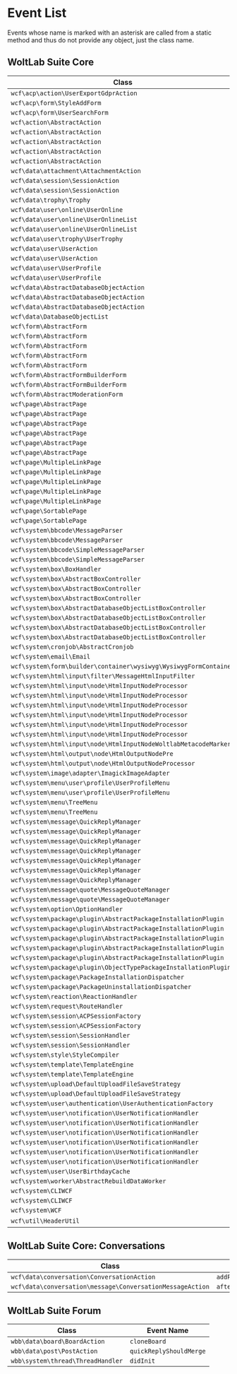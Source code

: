 # Event List

Events whose name is marked with an asterisk are called from a static method and thus do not provide any object, just the class name. 

## WoltLab Suite Core

| Class | Event Name |
|-------|------------|
| `wcf\acp\action\UserExportGdprAction` | `export` |
| `wcf\acp\form\StyleAddForm` | `setVariables` |
| `wcf\acp\form\UserSearchForm` | `search` |
| `wcf\action\AbstractAction` | `checkModules` |
| `wcf\action\AbstractAction` | `checkPermissions` |
| `wcf\action\AbstractAction` | `execute` |
| `wcf\action\AbstractAction` | `executed` |
| `wcf\action\AbstractAction` | `readParameters` |
| `wcf\data\attachment\AttachmentAction` | `generateThumbnail` |
| `wcf\data\session\SessionAction` | `keepAlive` |
| `wcf\data\session\SessionAction` | `poll` |
| `wcf\data\trophy\Trophy` | `renderTrophy` |
| `wcf\data\user\online\UserOnline` | `getBrowser` |
| `wcf\data\user\online\UserOnlineList` | `isVisible` |
| `wcf\data\user\online\UserOnlineList` | `isVisibleUser` |
| `wcf\data\user\trophy\UserTrophy` | `getReplacements` |
| `wcf\data\user\UserAction` | `beforeFindUsers` |
| `wcf\data\user\UserAction` | `rename` |
| `wcf\data\user\UserProfile` | `getAvatar` |
| `wcf\data\user\UserProfile` | `isAccessible` |
| `wcf\data\AbstractDatabaseObjectAction` | `finalizeAction` |
| `wcf\data\AbstractDatabaseObjectAction` | `initializeAction` |
| `wcf\data\AbstractDatabaseObjectAction` | `validateAction` |
| `wcf\data\DatabaseObjectList` | `init` |
| `wcf\form\AbstractForm` | `readFormParameters` |
| `wcf\form\AbstractForm` | `save` |
| `wcf\form\AbstractForm` | `saved` |
| `wcf\form\AbstractForm` | `submit` |
| `wcf\form\AbstractForm` | `validate` |
| `wcf\form\AbstractFormBuilderForm` | `createForm` |
| `wcf\form\AbstractFormBuilderForm` | `buildForm` |
| `wcf\form\AbstractModerationForm` | `prepareSave` |
| `wcf\page\AbstractPage` | `assignVariables` |
| `wcf\page\AbstractPage` | `checkModules` |
| `wcf\page\AbstractPage` | `checkPermissions` |
| `wcf\page\AbstractPage` | `readData` |
| `wcf\page\AbstractPage` | `readParameters` |
| `wcf\page\AbstractPage` | `show` |
| `wcf\page\MultipleLinkPage` | `beforeReadObjects` |
| `wcf\page\MultipleLinkPage` | `insteadOfReadObjects` |
| `wcf\page\MultipleLinkPage` | `afterInitObjectList` |
| `wcf\page\MultipleLinkPage` | `calculateNumberOfPages` |
| `wcf\page\MultipleLinkPage` | `countItems` |
| `wcf\page\SortablePage` | `validateSortField` |
| `wcf\page\SortablePage` | `validateSortOrder` |
| `wcf\system\bbcode\MessageParser` | `afterParsing` |
| `wcf\system\bbcode\MessageParser` | `beforeParsing` |
| `wcf\system\bbcode\SimpleMessageParser` | `afterParsing` |
| `wcf\system\bbcode\SimpleMessageParser` | `beforeParsing` |
| `wcf\system\box\BoxHandler` | `loadBoxes` |
| `wcf\system\box\AbstractBoxController` | `__construct` |
| `wcf\system\box\AbstractBoxController` | `afterLoadContent` |
| `wcf\system\box\AbstractBoxController` | `beforeLoadContent` |
| `wcf\system\box\AbstractDatabaseObjectListBoxController` | `afterLoadContent` |
| `wcf\system\box\AbstractDatabaseObjectListBoxController` | `beforeLoadContent` |
| `wcf\system\box\AbstractDatabaseObjectListBoxController` | `hasContent` |
| `wcf\system\box\AbstractDatabaseObjectListBoxController` | `readObjects` |
| `wcf\system\cronjob\AbstractCronjob` | `execute` |
| `wcf\system\email\Email` | `getJobs` |
| `wcf\system\form\builder\container\wysiwyg\WysiwygFormContainer` | `populate` |
| `wcf\system\html\input\filter\MessageHtmlInputFilter` | `setAttributeDefinitions` |
| `wcf\system\html\input\node\HtmlInputNodeProcessor` | `afterProcess` |
| `wcf\system\html\input\node\HtmlInputNodeProcessor` | `beforeEmbeddedProcess` |
| `wcf\system\html\input\node\HtmlInputNodeProcessor` | `beforeProcess` |
| `wcf\system\html\input\node\HtmlInputNodeProcessor` | `convertPlainLinks` |
| `wcf\system\html\input\node\HtmlInputNodeProcessor` | `getTextContent` |
| `wcf\system\html\input\node\HtmlInputNodeProcessor` | `parseEmbeddedContent` |
| `wcf\system\html\input\node\HtmlInputNodeWoltlabMetacodeMarker` | `filterGroups` |
| `wcf\system\html\output\node\HtmlOutputNodePre` | `selectHighlighter` |
| `wcf\system\html\output\node\HtmlOutputNodeProcessor` | `beforeProcess` |
| `wcf\system\image\adapter\ImagickImageAdapter` | `getResizeFilter` |
| `wcf\system\menu\user\profile\UserProfileMenu` | `init` |
| `wcf\system\menu\user\profile\UserProfileMenu` | `loadCache` |
| `wcf\system\menu\TreeMenu` | `init` |
| `wcf\system\menu\TreeMenu` | `loadCache` |
| `wcf\system\message\QuickReplyManager` | `addFullQuote` |
| `wcf\system\message\QuickReplyManager` | `allowedDataParameters` |
| `wcf\system\message\QuickReplyManager` | `beforeRenderQuote` |
| `wcf\system\message\QuickReplyManager` | `createMessage` |
| `wcf\system\message\QuickReplyManager` | `createdMessage` |
| `wcf\system\message\QuickReplyManager` | `getMessage` |
| `wcf\system\message\QuickReplyManager` | `validateParameters` |
| `wcf\system\message\quote\MessageQuoteManager` | `addFullQuote` |
| `wcf\system\message\quote\MessageQuoteManager` | `beforeRenderQuote` |
| `wcf\system\option\OptionHandler` | `afterReadCache` |
| `wcf\system\package\plugin\AbstractPackageInstallationPlugin` | `construct` |
| `wcf\system\package\plugin\AbstractPackageInstallationPlugin` | `hasUninstall` |
| `wcf\system\package\plugin\AbstractPackageInstallationPlugin` | `install` |
| `wcf\system\package\plugin\AbstractPackageInstallationPlugin` | `uninstall` |
| `wcf\system\package\plugin\AbstractPackageInstallationPlugin` | `update` |
| `wcf\system\package\plugin\ObjectTypePackageInstallationPlugin` | `addConditionFields` |
| `wcf\system\package\PackageInstallationDispatcher` | `postInstall` |
| `wcf\system\package\PackageUninstallationDispatcher` | `postUninstall` |
| `wcf\system\reaction\ReactionHandler` | `getDataAttributes` | 
| `wcf\system\request\RouteHandler` | `didInit` | 
| `wcf\system\session\ACPSessionFactory` | `afterInit` |
| `wcf\system\session\ACPSessionFactory` | `beforeInit` |
| `wcf\system\session\SessionHandler` | `afterChangeUser` |
| `wcf\system\session\SessionHandler` | `beforeChangeUser` |
| `wcf\system\style\StyleCompiler` | `compile` |
| `wcf\system\template\TemplateEngine` | `afterDisplay` |
| `wcf\system\template\TemplateEngine` | `beforeDisplay` |
| `wcf\system\upload\DefaultUploadFileSaveStrategy` | `generateThumbnails` |
| `wcf\system\upload\DefaultUploadFileSaveStrategy` | `save` |
| `wcf\system\user\authentication\UserAuthenticationFactory` | `init` |
| `wcf\system\user\notification\UserNotificationHandler` | `createdNotification` |
| `wcf\system\user\notification\UserNotificationHandler` | `fireEvent` |
| `wcf\system\user\notification\UserNotificationHandler` | `markAsConfirmed` |
| `wcf\system\user\notification\UserNotificationHandler` | `markAsConfirmedByIDs` |
| `wcf\system\user\notification\UserNotificationHandler` | `removeNotifications` |
| `wcf\system\user\notification\UserNotificationHandler` | `updateTriggerCount` |
| `wcf\system\user\UserBirthdayCache` | `loadMonth` |
| `wcf\system\worker\AbstractRebuildDataWorker` | `execute` |
| `wcf\system\CLIWCF` | `afterArgumentParsing` |
| `wcf\system\CLIWCF` | `beforeArgumentParsing` |
| `wcf\system\WCF` | `initialized` |
| `wcf\util\HeaderUtil` | `parseOutput`*|

## WoltLab Suite Core: Conversations

| Class | Event Name |
|-------|------------|
| `wcf\data\conversation\ConversationAction` | `addParticipants_validateParticipants` |
| `wcf\data\conversation\message\ConversationMessageAction` | `afterQuickReply` |

## WoltLab Suite Forum

| Class | Event Name |
|-------|------------|
| `wbb\data\board\BoardAction` | `cloneBoard` |
| `wbb\data\post\PostAction` | `quickReplyShouldMerge` |
| `wbb\system\thread\ThreadHandler` | `didInit` |
